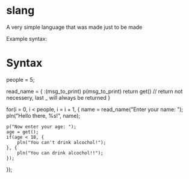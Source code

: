 # slang
A very simple language that was made just to be made

Example syntax:
# Syntax
people = 5;

read_name = { :(msg_to_print)
    p(msg_to_print)
    return get() // return not necessery, last _ will always be returned
}

for(i = 0, i < people, i = i + 1, {
    name = read_name("Enter your name: ");
    pln("Hello there, %s!", name);

    p("Now enter your age: ");
    age = get();
    if(age < 18, {
        pln("You can't drink alcochol!");
    }, {
        pln("You can drink alcochol!!");
    });
});
